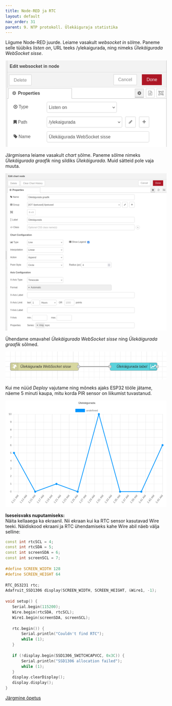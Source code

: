 ```yaml
---
title: Node-RED ja RTC
layout: default
nav_order: 31
parent: 9. NTP protokoll. Ülekäiguraja statistika
---
```


Liigume Node-RED juurde. Leiame vasakult *websocket in* sõlme. Paneme selle tüübiks *listen on*, URL teeks /ylekaigurada, ning nimeks *Ülekäigurada WebSocket sisse*.

![Node-RED websocket in node](./pildid/3.png)

Järgmisena leiame vasakult *chart* sõlme. Paneme sõlme nimeks *Ülekäigurada graafik* ning sildiks *Ülekäigurada*. Muid sätteid pole vaja muuta.

![Node-RED graafiku node](./pildid/4.png)

Ühendame omavahel *Ülekäigurada WebSocket sisse* ning *Ülekäigurada graafik* sõlmed.

![Node-RED flow](./pildid/5.png)

Kui me nüüd *Deploy* vajutame ning mõneks ajaks ESP32 tööle jätame, näeme 5 minuti kaupa, mitu korda PIR sensor on liikumist tuvastanud.

![Node-RED graafik](./pildid/6.png)

**Iseseisvaks nuputamiseks:**  
Näita kellaaega ka ekraanil. Nii ekraan kui ka RTC sensor kasutavad Wire teeki. Näidiskood ekraani ja RTC ühendamiseks kahe Wire abil näeb välja selline:

```cpp
const int rtcSCL = 4;
const int rtcSDA = 5;
const int screenSDA = 6;
const int screenSCL = 7;

#define SCREEN_WIDTH 128
#define SCREEN_HEIGHT 64

RTC_DS3231 rtc;
Adafruit_SSD1306 display(SCREEN_WIDTH, SCREEN_HEIGHT, &Wire1, -1);

void setup() {
   Serial.begin(115200);
   Wire.begin(rtcSDA, rtcSCL);
   Wire1.begin(screenSDA, screenSCL);
  
   rtc.begin()) {
       Serial.println("Couldn't find RTC");
       while (1);
   }

   if (!display.begin(SSD1306_SWITCHCAPVCC, 0x3C)) {
       Serial.println("SSD1306 allocation failed");
       while (1);
   }
   display.clearDisplay();
   display.display();
}
```

[Järgmine õpetus](../Iseseisvaks)

